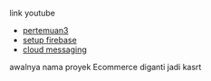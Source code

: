 link youtube 
- [pertemuan3](https://youtu.be/7bzPFLSkqEo?si=Nq9tdqS9bDB0hnVW)
- [setup firebase](https://youtu.be/P8qTuG0KoVk)
- [cloud messaging](https://youtu.be/M89UuazD6I4)

awalnya nama proyek Ecommerce diganti jadi kasrt